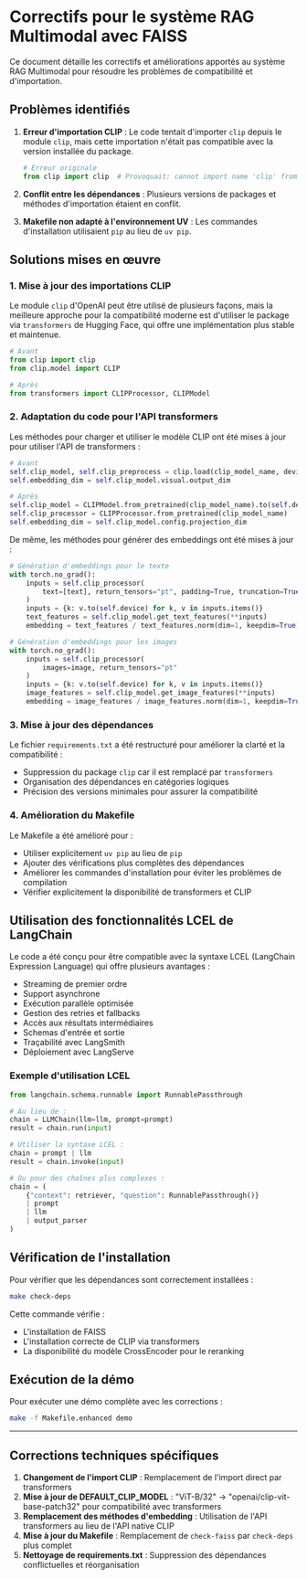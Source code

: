 # Correctifs pour le système RAG Multimodal avec FAISS

Ce document détaille les correctifs et améliorations apportés au système RAG Multimodal pour résoudre les problèmes de compatibilité et d'importation.

## Problèmes identifiés

1. **Erreur d'importation CLIP** : Le code tentait d'importer `clip` depuis le module `clip`, mais cette importation n'était pas compatible avec la version installée du package.
   ```python
   # Erreur originale
   from clip import clip  # Provoquait: cannot import name 'clip' from 'clip'
   ```

2. **Conflit entre les dépendances** : Plusieurs versions de packages et méthodes d'importation étaient en conflit.

3. **Makefile non adapté à l'environnement UV** : Les commandes d'installation utilisaient `pip` au lieu de `uv pip`.

## Solutions mises en œuvre

### 1. Mise à jour des importations CLIP

Le module `clip` d'OpenAI peut être utilisé de plusieurs façons, mais la meilleure approche pour la compatibilité moderne est d'utiliser le package via `transformers` de Hugging Face, qui offre une implémentation plus stable et maintenue.

```python
# Avant
from clip import clip
from clip.model import CLIP

# Après
from transformers import CLIPProcessor, CLIPModel
```

### 2. Adaptation du code pour l'API transformers

Les méthodes pour charger et utiliser le modèle CLIP ont été mises à jour pour utiliser l'API de transformers :

```python
# Avant
self.clip_model, self.clip_preprocess = clip.load(clip_model_name, device=self.device)
self.embedding_dim = self.clip_model.visual.output_dim

# Après
self.clip_model = CLIPModel.from_pretrained(clip_model_name).to(self.device)
self.clip_processor = CLIPProcessor.from_pretrained(clip_model_name)
self.embedding_dim = self.clip_model.config.projection_dim
```

De même, les méthodes pour générer des embeddings ont été mises à jour :

```python
# Génération d'embeddings pour le texte
with torch.no_grad():
    inputs = self.clip_processor(
        text=[text], return_tensors="pt", padding=True, truncation=True
    )
    inputs = {k: v.to(self.device) for k, v in inputs.items()}
    text_features = self.clip_model.get_text_features(**inputs)
    embedding = text_features / text_features.norm(dim=1, keepdim=True)

# Génération d'embeddings pour les images
with torch.no_grad():
    inputs = self.clip_processor(
        images=image, return_tensors="pt"
    )
    inputs = {k: v.to(self.device) for k, v in inputs.items()}
    image_features = self.clip_model.get_image_features(**inputs)
    embedding = image_features / image_features.norm(dim=1, keepdim=True)
```

### 3. Mise à jour des dépendances

Le fichier `requirements.txt` a été restructuré pour améliorer la clarté et la compatibilité :

- Suppression du package `clip` car il est remplacé par `transformers`
- Organisation des dépendances en catégories logiques
- Précision des versions minimales pour assurer la compatibilité

### 4. Amélioration du Makefile

Le Makefile a été amélioré pour :

- Utiliser explicitement `uv pip` au lieu de `pip`
- Ajouter des vérifications plus complètes des dépendances
- Améliorer les commandes d'installation pour éviter les problèmes de compilation
- Vérifier explicitement la disponibilité de transformers et CLIP

## Utilisation des fonctionnalités LCEL de LangChain

Le code a été conçu pour être compatible avec la syntaxe LCEL (LangChain Expression Language) qui offre plusieurs avantages :

- Streaming de premier ordre
- Support asynchrone
- Exécution parallèle optimisée
- Gestion des retries et fallbacks
- Accès aux résultats intermédiaires
- Schemas d'entrée et sortie
- Traçabilité avec LangSmith
- Déploiement avec LangServe

### Exemple d'utilisation LCEL

```python
from langchain.schema.runnable import RunnablePassthrough

# Au lieu de :
chain = LLMChain(llm=llm, prompt=prompt)
result = chain.run(input)

# Utiliser la syntaxe LCEL :
chain = prompt | llm
result = chain.invoke(input)

# Ou pour des chaînes plus complexes :
chain = (
    {"context": retriever, "question": RunnablePassthrough()}
    | prompt
    | llm
    | output_parser
)
```

## Vérification de l'installation

Pour vérifier que les dépendances sont correctement installées :

```bash
make check-deps
```

Cette commande vérifie :
- L'installation de FAISS
- L'installation correcte de CLIP via transformers
- La disponibilité du modèle CrossEncoder pour le reranking

## Exécution de la démo

Pour exécuter une démo complète avec les corrections :

```bash
make -f Makefile.enhanced demo
```

---

## Corrections techniques spécifiques

1. **Changement de l'import CLIP** : Remplacement de l'import direct par transformers
2. **Mise à jour de DEFAULT_CLIP_MODEL** : "ViT-B/32" → "openai/clip-vit-base-patch32" pour compatibilité avec transformers
3. **Remplacement des méthodes d'embedding** : Utilisation de l'API transformers au lieu de l'API native CLIP
4. **Mise à jour du Makefile** : Remplacement de `check-faiss` par `check-deps` plus complet
5. **Nettoyage de requirements.txt** : Suppression des dépendances conflictuelles et réorganisation 